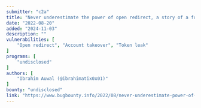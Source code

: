 ```yaml
---
submitter: "c2a"
title: "Never underestimate the power of open redirect, a story of a full account takeover"
date: "2022-08-20"
added: "2024-11-03"
description: ""
vulnerabilities: [
    "Open redirect", "Account takeover", "Token leak"
]
programs: [
    "undisclosed"
]
authors: [
    "Ibrahim Auwal (@ibrahimatix0x01)"
]
bounty: "undisclosed"
link: "https://www.bugbounty.info/2022/08/never-underestimate-power-of-open.html"
---
```




